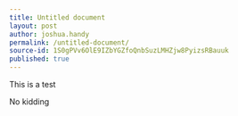 ```yaml
---
title: Untitled document
layout: post
author: joshua.handy
permalink: /untitled-document/
source-id: 1S0gPVv6OlE9IZbYGZfoQnbSuzLMHZjw8PyizsRBauuk
published: true
---
```

This is a test

No kidding

